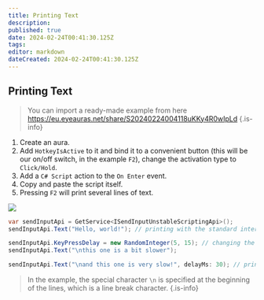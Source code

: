 ```yaml
---
title: Printing Text
description: 
published: true
date: 2024-02-24T00:41:30.125Z
tags: 
editor: markdown
dateCreated: 2024-02-24T00:41:30.125Z
---
```


## Printing Text
> You can import a ready-made example from here https://eu.eyeauras.net/share/S20240224004118uKKy4R0wIpLd
{.is-info}

1. Create an aura.
2. Add `HotkeyIsActive` to it and bind it to a convenient button (this will be our on/off switch, in the example `F2`), change the activation type to `Click/Hold`.
3. Add a `C# Script` action to the `On Enter` event.
4. Copy and paste the script itself.
5. Pressing `F2` will print several lines of text.

![](https://i.imgur.com/mwIxxsL.gif)

```csharp
var sendInputApi = GetService<ISendInputUnstableScriptingApi>(); 
sendInputApi.Text("Hello, world!"); // printing with the standard interval (random, 1-5ms)

sendInputApi.KeyPressDelay = new RandomInteger(5, 15); // changing the interval to 5-15ms
sendInputApi.Text("\nthis one is a bit slower"); 

sendInputApi.Text("\nand this one is very slow!", delayMs: 30); // printing with a 30ms interval
```

> In the example, the special character `\n` is specified at the beginning of the lines, which is a line break character.
{.is-info}